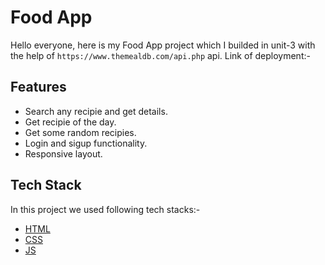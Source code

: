 
# Food App

Hello everyone, here is my Food App project which I builded in unit-3 with the help of `https://www.themealdb.com/api.php` api. Link of deployment:- 


## Features

- Search any recipie and get details.
- Get recipie of the day.
- Get some random recipies.
- Login and sigup functionality.
- Responsive layout.


## Tech Stack

In this project we used following tech stacks:- 
- [HTML](https://developer.mozilla.org/en-US/docs/Web/HTML)
- [CSS](https://developer.mozilla.org/en-US/docs/Web/CSS)
- [JS](https://developer.mozilla.org/en-US/docs/Web/JavaScript)




